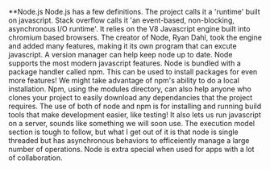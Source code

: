 **Node.js
Node.js has a few definitions. The project calls it a 'runtime' built on javascript. Stack overflow calls it 'an event-based, non-blocking, asynchronous I/O runtime'. It relies on the V8 Javascript engine built into chromium based browsers. The creator of Node, Ryan Dahl, took the engine and added many features, making it its own program that can excute javascript. 
A version manager can help keep node up to date.
Node supports the most modern javascript features.
Node is bundled with a package handler called npm. This can be used to install packages for even more features! We might take advantage of npm's ability to do a local installation.
Npm, using the modules directory, can also help anyone who clones your project to easily download any dependancies that the project requires.
The use of both of node and npm is for installing and running build tools that make development easier, like testing! It also lets us run javascript on a server, sounds like something we will soon use.
The execution model section is tough to follow, but what I get out of it is that node is single threaded but has asynchronous behaviors to efficeiently manage a large number of operations.
Node is extra special when used for apps with a lot of collaboration.